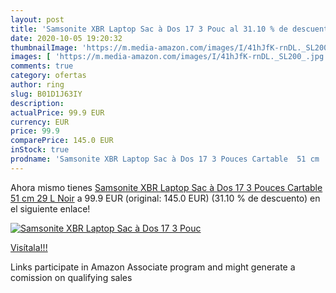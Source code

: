 ```yaml
---
layout: post
title: 'Samsonite XBR Laptop Sac à Dos 17 3 Pouc al 31.10 % de descuento'
date: 2020-10-05 19:20:32
thumbnailImage: 'https://m.media-amazon.com/images/I/41hJfK-rnDL._SL200_.jpg'
images: [ 'https://m.media-amazon.com/images/I/41hJfK-rnDL._SL200_.jpg' ]
comments: true
category: ofertas
author: ring
slug: B01D1J63IY
description:
actualPrice: 99.9 EUR
currency: EUR
price: 99.9
comparePrice: 145.0 EUR
inStock: true
prodname: 'Samsonite XBR Laptop Sac à Dos 17 3 Pouces Cartable  51 cm  29 L  Noir'
---
```


Ahora mismo tienes [Samsonite XBR Laptop Sac à Dos 17 3 Pouces Cartable  51 cm  29 L  Noir](https://www.amazon.fr/dp/B01D1J63IY/?tag=tolees0d-21) a 99.9 EUR (original: 145.0 EUR) (31.10 %  de descuento) en el siguiente enlace!

[![Samsonite XBR Laptop Sac à Dos 17 3 Pouc](https://m.media-amazon.com/images/I/41hJfK-rnDL._SL200_.jpg)](https://www.amazon.fr/dp/B01D1J63IY/?tag=tolees0d-21)

[Visítala!!!](https://www.amazon.fr/dp/B01D1J63IY/?tag=tolees0d-21)

Links participate in Amazon Associate program and might generate a comission on qualifying sales
